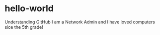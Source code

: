 # hello-world
Understanding GitHub
I am a Network Admin and I have loved computers sice the 5th grade!
